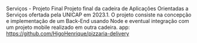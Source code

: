Serviços - Projeto Final
Projeto final da cadeira de Aplicações Orientadas a Serviços ofertada pela UNICAP em 2023.1. O projeto consiste na concepção e implementação de um Back-End usando Node e eventual integração com um projeto mobile realizado em outra cadeira.
app: https://github.com/HigoHenrique/pizzaria-delivery

